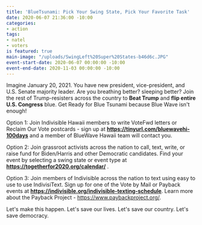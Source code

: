 ```yaml
---
title: 'BlueTsunami: Pick Your Swing State, Pick Your Favorite Task'
date: 2020-06-07 21:36:00 -10:00
categories:
- action
tags:
- natel
- voters
is featured: true
main-image: "/uploads/SwingLeft%20Super%20States-b46d6c.JPG"
event-start-date: 2020-06-07 00:00:00 -10:00
event-end-date: 2020-11-03 00:00:00 -10:00
---
```


Imagine January 20, 2021.  You have new president, vice-president, and U.S. Senate majority leader.  Are you breathing better? sleeping better? Join the rest of Trump-resisters across the country to **Beat Trump** and **flip entire U.S. Congress** blue.  Get Ready for Blue Tsunami because Blue Wave isn't enough!

Option 1: 
Join Indivisible Hawaii members to write VoteFwd letters or Reclaim Our Vote postcards - sign up at **https://tinyurl.com/bluewavehi-100days** and a member of BlueWave Hawaii team will contact you.  

Option 2:
Join grassroot activists across the nation to call, text, write, or raise fund for Biden/Harris and other Democratic candidates.  Find your event by selecting a swing state or event type at **https://togetherfor2020.org/calendar/** .

Option 3:
Join members of Indivisible across the nation to text using easy to use to use IndivisiText.  Sign up for one of the Vote by Mail or Payback events at **https://indivisible.org/indivisible-texting-schedule**.  Learn more about the Payback Project - https://www.paybackproject.org/.  

Let's make this happen.  Let's save our lives.  Let's save our country.  Let's save democracy.  